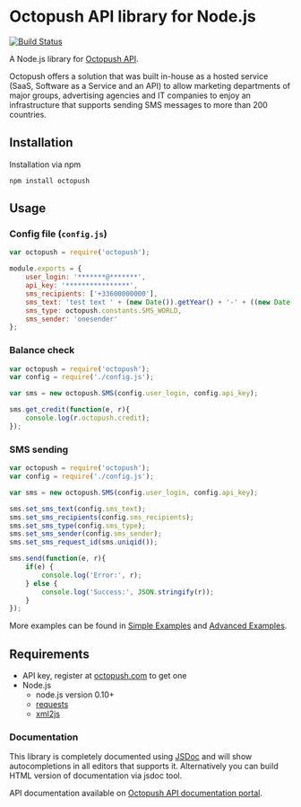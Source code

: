 # Octopush API library for Node.js

[![Build Status](https://travis-ci.org/bearburger/octopush-api-node.png?branch=master)](https://travis-ci.org/bearburger/octopush-api-node)

A Node.js library for [Octopush API](http://www.octopush.com/en/sms-api).

Octopush offers a solution that was built in-house as a hosted service (SaaS, Software as a Service and an API) to allow marketing departments of major groups, advertising agencies and IT companies to enjoy an infrastructure that supports sending SMS messages to more than 200 countries.

## Installation

Installation via npm

```shell
npm install octopush
```

## Usage

### Config file (`config.js`)

```javascript
var octopush = require('octopush');

module.exports = {
    user_login: '*******@*******',
    api_key: '****************',
    sms_recipients: ['+33600000000'],
    sms_text: 'test text ' + (new Date()).getYear() + '-' + ((new Date()).getMonth() + 1) + '-' + (new Date()).getDay(),
    sms_type: octopush.constants.SMS_WORLD,
    sms_sender: 'onesender'
};
```

### Balance check

```javascript
var octopush = require('octopush');
var config = require('./config.js');

var sms = new octopush.SMS(config.user_login, config.api_key);

sms.get_credit(function(e, r){
    console.log(r.octopush.credit);
});
```

### SMS sending

```javascript
var octopush = require('octopush');
var config = require('./config.js');

var sms = new octopush.SMS(config.user_login, config.api_key);

sms.set_sms_text(config.sms_text);
sms.set_sms_recipients(config.sms_recipients);
sms.set_sms_type(config.sms_type);
sms.set_sms_sender(config.sms_sender);
sms.set_sms_request_id(sms.uniqid());

sms.send(function(e, r){
    if(e) {
        console.log('Error:', r);
    } else {
        console.log('Success:', JSON.stringify(r));
    }
});
```

More examples can be found in [Simple Examples](examples/simple_examples/) and [Advanced Examples](examples/advanced_examples/).

## Requirements

* API key, register at [octopush.com](http://www.octopush.com/en/registration) to get one
* Node.js
  * node.js version 0.10+
  * [requests](https://github.com/request/request)
  * [xml2js](https://github.com/Leonidas-from-XIV/node-xml2js)

### Documentation

This library is completely documented using [JSDoc](https://www.npmjs.com/package/jsdoc) and will show autocompletions in all editors that supports it. Alternatively you can build HTML version of documentation via jsdoc tool.

API documentation available on [Octopush API documentation portal](http://www.octopush.com/en/api-sms-documentation).
